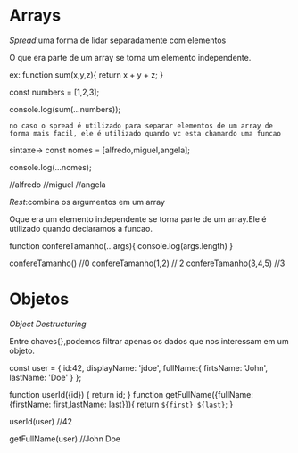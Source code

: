 # Arrays

*Spread*:uma forma de lidar separadamente com elementos

O que era parte de um array se torna um elemento independente.

ex: function sum(x,y,z){
    return x + y + z;
}

const numbers = [1,2,3];

console.log(sum(...numbers));

`no caso o spread é utilizado para separar elementos de um array de forma mais facil, ele é utilizado quando vc esta chamando uma funcao`

sintaxe-> 
const nomes = [alfredo,miguel,angela];

console.log(...nomes);

//alfredo
//miguel
//angela




*Rest*:combina os argumentos em um array

Oque era um elemento independente se torna parte de um array.Ele é utilizado quando declaramos a funcao.

function confereTamanho(...args){
    console.log(args.length)
}

confereTamanho() //0
confereTamanho(1,2) // 2
confereTamanho(3,4,5) //3


# Objetos

*Object Destructuring*

Entre chaves{},podemos filtrar apenas os dados que nos interessam em um objeto.

const user = {
id:42,
displayName: 'jdoe',
fullName:{
    firtsName: 'John',
    lastName: 'Doe'
}
};

function userId({id}) {
    return id;
}
function getFullName({fullName:{firstName: first,lastName: last}}){
    return `${first} ${last}`;
}

userId(user)
//42

getFullName(user)
//John Doe

